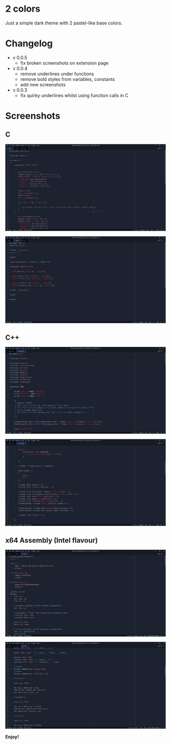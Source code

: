 # 2 colors

Just a simple dark theme with 2 pastel-like base colors.


# Changelog


* v 0.0.5
	* fix broken screenshots on extension page
* v 0.0.4
	* remove underlines under functions
	* remove bold styles from variables, constants
	* add new screenshots
* v 0.0.3
	* fix quirky underlines whilst using function calls in C


# Screenshots

## C

![C Snip 1](https://github.com/makuke1234/2-colors/raw/master/Images/SnipC1.PNG)

![C Snip 2](https://github.com/makuke1234/2-colors/raw/master/Images/SnipC2.PNG)


## C++

![C++ Snip 1](https://github.com/makuke1234/2-colors/raw/master/Images/SnipCpp1.PNG)

![C++ Snip 2](https://github.com/makuke1234/2-colors/raw/master/Images/SnipCpp2.PNG)


## x64 Assembly (Intel flavour)

![Assembly Snip 1](https://github.com/makuke1234/2-colors/raw/master/Images/SnipAsm1.PNG)

![Assembly Snip 2](https://github.com/makuke1234/2-colors/raw/master/Images/SnipAsm2.PNG)



**Enjoy!**
